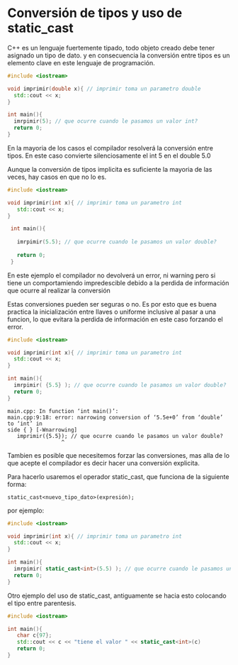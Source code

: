 Conversión de tipos y uso de static_cast
===

C++ es un lenguaje fuertemente tipado, todo objeto creado debe tener asignado
un tipo de dato. y en consecuencia la conversión entre tipos es un elemento
clave en este lenguaje de programación.

 ```c++
 #include <iostream>

void imprimir(double x){ // imprimir toma un parametro double
   std::cout << x;
}

 int main(){
   imrpimir(5); // que ocurre cuando le pasamos un valor int?
   return 0;
 }
 ```

En la mayoria de los casos el compilador resolverá la conversión entre tipos.
En este caso convierte silenciosamente el int 5 en el double 5.0

Aunque la conversión de tipos implicita es suficiente la mayoria de las veces,
hay casos en que no lo es.


```c++
#include <iostream>

void imprimir(int x){ // imprimir toma un parametro int
   std::cout << x;
}

 int main(){
   
   imrpimir(5.5); // que ocurre cuando le pasamos un valor double?
 
   return 0;
 }
 ```

En este ejemplo el compilador no devolverá un error, ni warning pero si tiene
un comportamiendo impredescible debido a la perdida de información que ocurre
 al realizar la conversión

Estas conversiones pueden ser seguras o no. Es por esto que es buena practica
la inicialización entre llaves o uniforme inclusive al pasar a una funcion, lo
que evitara la perdida de información en este caso forzando el error.

 ```c++
 #include <iostream>

void imprimir(int x){ // imprimir toma un parametro int
   std::cout << x;
}

 int main(){
   imrpimir( {5.5} ); // que ocurre cuando le pasamos un valor double?
   return 0;
 }
 ```

 ```
 main.cpp: In function ‘int main()’:
main.cpp:9:18: error: narrowing conversion of ‘5.5e+0’ from ‘double’ to ‘int’ in
side { } [-Wnarrowing]
    imprimir({5.5}); // que ocurre cuando le pasamos un valor double?
                  ^
 ```

 Tambien es posible que necesitemos forzar las conversiones, mas alla de lo que
 acepte el compilador es decir hacer una conversión explicita.

 Para hacerlo usaremos el operador static_cast, que funciona de la siguiente forma:
 ```
 static_cast<nuevo_tipo_dato>(expresión);
 ```

 por ejemplo:
 ```c++
 #include <iostream>

void imprimir(int x){ // imprimir toma un parametro int
   std::cout << x;
}

 int main(){
   imrpimir( static_cast<int>(5.5) ); // que ocurre cuando le pasamos un valor double?
   return 0;
 }
 ```
 
Otro ejemplo del uso de static_cast, antiguamente se hacia esto colocando el tipo entre parentesis.
```c++
#include <iostream>

int main(){
   char c{97};
   std::cout << c << "tiene el valor " << static_cast<int>(c) 
   return 0;
}
```


